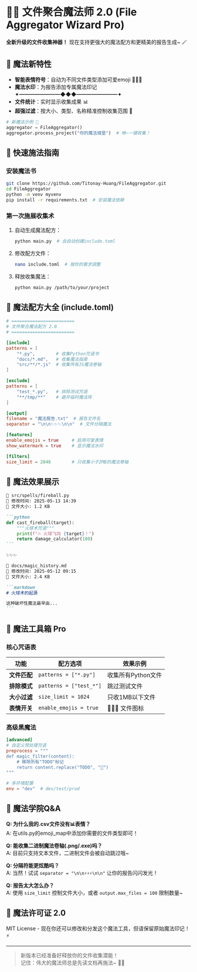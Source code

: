 # 📂✨ 文件聚合魔法师 2.0 (File Aggregator Wizard Pro)

**全新升级的文件收集神器！** 现在支持更强大的魔法配方和更精美的报告生成~ 🪄

## 🎩 魔法新特性

- **智能表情符号**：自动为不同文件类型添加可爱emoji 🐍📜🌐
- **魔法水印**：为报告添加专属魔法印记 ✦━━━━━━━━◆◆◆━━━━━━━━✦
- **文件统计**：实时显示收集成果 📊
- **超强过滤**：按大小、类型、名称精准控制收集范围 🧂

```python
# 新魔法示例 🌟
aggregator = FileAggregator()
aggregator.process_project("你的魔法城堡")  # 咻~一键收集！
```

## 🚀 快速施法指南

### 安装魔法书

```bash
git clone https://github.com/Titonay-Huang/FileAggregator.git
cd FileAggregator
python -m venv myvenv
pip install -r requirements.txt  # 安装魔法依赖
```

### 第一次施展收集术

1. 自动生成魔法配方：
   ```bash
   python main.py  # 会自动创建include.toml
   ```
2. 修改配方文件：
   ```bash
   nano include.toml  # 按你的需求调整
   ```
3. 释放收集魔法：
   ```bash
   python main.py /path/to/your/project
   ```

## 🔮 魔法配方大全 (include.toml)

```toml
# ========================
# 文件聚合魔法配方 2.0
# ========================

[include]
patterns = [
    "*.py",        # 收集Python咒语书
    "docs/*.md",   # 收集魔法指南
    "src/**/*.js"  # 收集所有JS魔法卷轴
]

[exclude]
patterns = [
    "test_*.py",   # 排除测试咒语
    "**/tmp/**"    # 避开临时魔法阵
]

[output]
filename = "魔法报告.txt"  # 报告文件名
separator = "\n\n✨✨✨\n\n"  # 文件分隔魔法

[features]
enable_emojis = true     # 启用可爱表情
show_watermark = true    # 显示魔法水印

[filters]
size_limit = 2048        # 只收集小于2MB的魔法卷轴
```

## 🌈 魔法效果展示

````markdown
🐍 src/spells/fireball.py
📅 修改时间: 2025-05-13 14:39
📏 文件大小: 1.2 KB

```python
def cast_fireball(target):
    """火球术咒语"""
    print(f"🔥 火球飞向 {target}！")
    return damage_calculator(100)
```

✨✨✨

📜 docs/magic_history.md 
📅 修改时间: 2025-05-12 09:15
📏 文件大小: 2.4 KB

```markdown
# 火球术的起源

这种破坏性魔法最早由...
```
````

## 🧰 魔法工具箱 Pro

### 核心咒语表

| 功能 | 配方选项 | 效果示例 |
|------|----------|----------|
| **文件匹配** | `patterns = ["*.py"]` | 收集所有Python文件 |
| **排除模式** | `patterns = ["test_*"]` | 跳过测试文件 |
| **大小过滤** | `size_limit = 1024` | 只收1MB以下文件 |
| **表情开关** | `enable_emojis = true` | 🐍📜🌐 文件图标 |

### 高级黑魔法

```toml
[advanced]
# 自定义预处理咒语
preprocess = """
def magic_filter(content):
    # 移除所有"TODO"标记
    return content.replace("TODO", "🎯")
"""

# 多环境配置
env = "dev"  # dev/test/prod
```

## 🤔 魔法学院Q&A

**Q: 为什么我的.csv文件没有📊表情？**  
A: 在utils.py的emoji_map中添加你需要的文件类型即可！

**Q: 能收集二进制魔法卷轴(.png/.exe)吗？**  
A: 目前只支持文本文件，二进制文件会被自动跳过哦~

**Q: 分隔符能更炫酷吗？**  
A: 当然！试试 `separator = "\n\n⚡⚡⚡\n\n"` 让你的报告闪闪发光！

**Q: 报告太大怎么办？**  
A: 使用 `size_limit` 控制文件大小，或者 `output.max_files = 100` 限制数量~

## 📜 魔法许可证 2.0

MIT License - 现在你还可以修改和分发这个魔法工具，但请保留原始魔法印记！⚡

---

> 新版本已经准备好释放你的文件收集潜能！  
> 记住：伟大的魔法师总是先读文档再施法~ 📖✨
